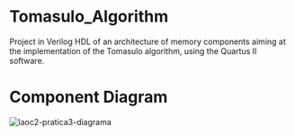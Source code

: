 # Tomasulo_Algorithm
Project in Verilog HDL of an architecture of memory components aiming at the implementation of the Tomasulo algorithm, using the Quartus II software.

# Component Diagram
![laoc2-pratica3-diagrama](https://user-images.githubusercontent.com/110564584/182961169-51a263f0-e941-4cd0-9c93-977c38c9c44f.PNG)
